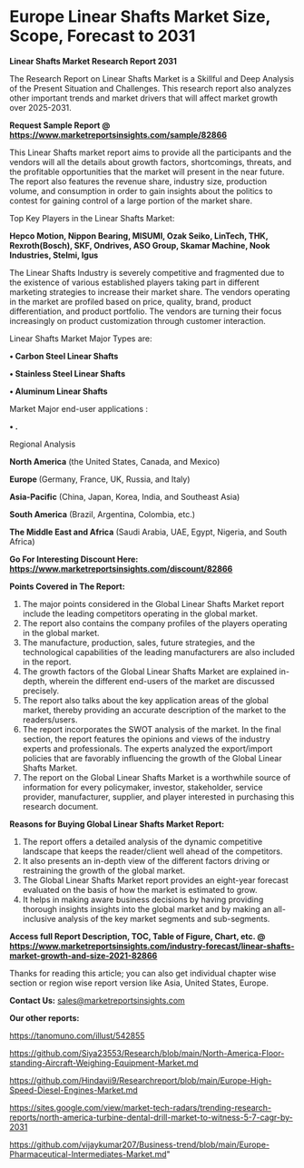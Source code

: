 # Europe Linear Shafts Market Size, Scope, Forecast to 2031

<strong>Linear Shafts Market Research Report 2031</strong>

The Research Report on Linear Shafts Market is a Skillful and Deep Analysis of the Present Situation and Challenges. This research report also analyzes other important trends and market drivers that will affect market growth over 2025-2031.

<strong>Request Sample Report @ <a href=https://www.marketreportsinsights.com/sample/82866>https://www.marketreportsinsights.com/sample/82866</a></strong>

This Linear Shafts market report aims to provide all the participants and the vendors will all the details about growth factors, shortcomings, threats, and the profitable opportunities that the market will present in the near future. The report also features the revenue share, industry size, production volume, and consumption in order to gain insights about the politics to contest for gaining control of a large portion of the market share.

Top Key Players in the Linear Shafts Market:

<strong>Hepco Motion, Nippon Bearing, MISUMI, Ozak Seiko, LinTech, THK, Rexroth(Bosch), SKF, Ondrives, ASO Group, Skamar Machine, Nook Industries, Stelmi, Igus</strong>

The Linear Shafts Industry is severely competitive and fragmented due to the existence of various established players taking part in different marketing strategies to increase their market share. The vendors operating in the market are profiled based on price, quality, brand, product differentiation, and product portfolio. The vendors are turning their focus increasingly on product customization through customer interaction.

Linear Shafts Market Major Types are:

<strong>• Carbon Steel Linear Shafts

• Stainless Steel Linear Shafts

• Aluminum Linear Shafts</strong>

Market Major end-user applications :

<strong>• .</strong>

Regional Analysis

</u><strong><b>North America</b></strong> (the United States, Canada, and Mexico)

<strong><b>Europe </b></strong>(Germany, France, UK, Russia, and Italy)

<strong><b>Asia-Pacific</b></strong> (China, Japan, Korea, India, and Southeast Asia)

<strong><b>South America</b></strong> (Brazil, Argentina, Colombia, etc.)

<strong><b>The Middle East and Africa</b></strong> (Saudi Arabia, UAE, Egypt, Nigeria, and South Africa)

<strong>Go For Interesting Discount Here: <a href=https://www.marketreportsinsights.com/discount/82866>https://www.marketreportsinsights.com/discount/82866</a></strong>

<strong>Points Covered in The Report:</strong>
<ol>
  <li>The major points considered in the Global Linear Shafts Market report include the leading competitors operating in the global market.</li>
  <li>The report also contains the company profiles of the players operating in the global market.</li>
  <li>The manufacture, production, sales, future strategies, and the technological capabilities of the leading manufacturers are also included in the report.</li>
  <li>The growth factors of the Global Linear Shafts Market are explained in-depth, wherein the different end-users of the market are discussed precisely.</li>
  <li>The report also talks about the key application areas of the global market, thereby providing an accurate description of the market to the readers/users.</li>
  <li>The report incorporates the SWOT analysis of the market. In the final section, the report features the opinions and views of the industry experts and professionals. The experts analyzed the export/import policies that are favorably influencing the growth of the Global Linear Shafts Market.</li>
  <li>The report on the Global Linear Shafts Market is a worthwhile source of information for every policymaker, investor, stakeholder, service provider, manufacturer, supplier, and player interested in purchasing this research document.</li>
</ol>
<strong>Reasons for Buying Global Linear Shafts Market Report:</strong>

<ol>
  <li>The report offers a detailed analysis of the dynamic competitive landscape that keeps the reader/client well ahead of the competitors.</li>
  <li>It also presents an in-depth view of the different factors driving or restraining the growth of the global market.</li>
  <li>The Global Linear Shafts Market report provides an eight-year forecast evaluated on the basis of how the market is estimated to grow.</li>
  <li>It helps in making aware business decisions by having providing thorough insights insights into the global market and by making an all-inclusive analysis of the key market segments and sub-segments.</li>
</ol>
<strong>Access full Report Description, TOC, Table of Figure, Chart, etc. @ <a href=https://www.marketreportsinsights.com/industry-forecast/linear-shafts-market-growth-and-size-2021-82866>https://www.marketreportsinsights.com/industry-forecast/linear-shafts-market-growth-and-size-2021-82866</a></strong>


Thanks for reading this article; you can also get individual chapter wise section or region wise report version like Asia, United States, Europe.

<strong>Contact Us:</strong>
sales@marketreportsinsights.com

<strong>Our other reports:</strong>

<a href=https://tanomuno.com/illust/542855>https://tanomuno.com/illust/542855</a>

<a href=https://github.com/Siya23553/Research/blob/main/North-America-Floor-standing-Aircraft-Weighing-Equipment-Market.md>https://github.com/Siya23553/Research/blob/main/North-America-Floor-standing-Aircraft-Weighing-Equipment-Market.md</a>

<a href=https://github.com/Hindavii9/Researchreport/blob/main/Europe-High-Speed-Diesel-Engines-Market.md>https://github.com/Hindavii9/Researchreport/blob/main/Europe-High-Speed-Diesel-Engines-Market.md</a>

<a href=https://sites.google.com/view/market-tech-radars/trending-research-reports/north-america-turbine-dental-drill-market-to-witness-5-7-cagr-by-2031>https://sites.google.com/view/market-tech-radars/trending-research-reports/north-america-turbine-dental-drill-market-to-witness-5-7-cagr-by-2031</a>

<a href=https://github.com/vijaykumar207/Business-trend/blob/main/Europe-Pharmaceutical-Intermediates-Market.md>https://github.com/vijaykumar207/Business-trend/blob/main/Europe-Pharmaceutical-Intermediates-Market.md</a>"
